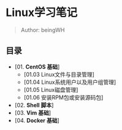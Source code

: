 # Linux学习笔记
> Author: beingWH

## 目录
  - [01. **CentOS 基础**]
      - [01.03 Linux文件与目录管理]
      - [01.04 Linux系统用户以及用户组管理]
      - [01.05 Linux磁盘管理]
      - [01.06 安装RPM包或安装源码包]
  - [02. **Shell 脚本**]
  - [03. **Vim 基础**]
  - [04. **Docker 基础**]
